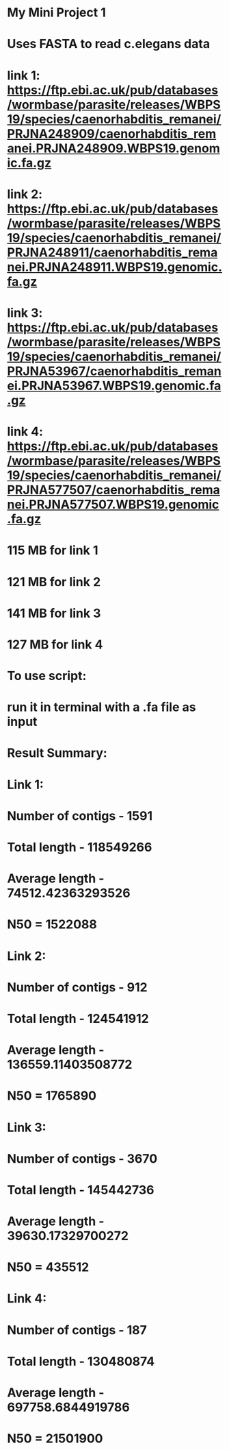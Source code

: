 # My Mini Project 1
# Uses FASTA to read c.elegans data

# link 1: https://ftp.ebi.ac.uk/pub/databases/wormbase/parasite/releases/WBPS19/species/caenorhabditis_remanei/PRJNA248909/caenorhabditis_remanei.PRJNA248909.WBPS19.genomic.fa.gz
# link 2: https://ftp.ebi.ac.uk/pub/databases/wormbase/parasite/releases/WBPS19/species/caenorhabditis_remanei/PRJNA248911/caenorhabditis_remanei.PRJNA248911.WBPS19.genomic.fa.gz
# link 3: https://ftp.ebi.ac.uk/pub/databases/wormbase/parasite/releases/WBPS19/species/caenorhabditis_remanei/PRJNA53967/caenorhabditis_remanei.PRJNA53967.WBPS19.genomic.fa.gz
# link 4: https://ftp.ebi.ac.uk/pub/databases/wormbase/parasite/releases/WBPS19/species/caenorhabditis_remanei/PRJNA577507/caenorhabditis_remanei.PRJNA577507.WBPS19.genomic.fa.gz

# 115 MB for link 1
# 121 MB for link 2
# 141 MB for link 3
# 127 MB for link 4

# To use script:
# run it in terminal with a .fa file as input


# Result Summary:

# Link 1:
# Number of contigs - 1591
# Total length - 118549266
# Average length - 74512.42363293526
# N50 = 1522088

# Link 2: 
# Number of contigs - 912
# Total length - 124541912
# Average length - 136559.11403508772
# N50 = 1765890

# Link 3:
# Number of contigs - 3670
# Total length - 145442736
# Average length - 39630.17329700272
# N50 = 435512

# Link 4:
# Number of contigs - 187
# Total length - 130480874
# Average length - 697758.6844919786
# N50 = 21501900



